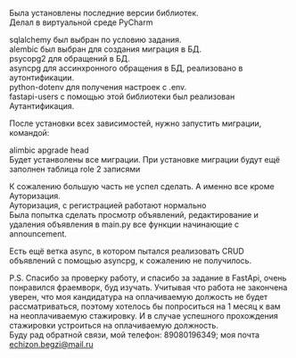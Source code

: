 Была установлены последние версии библиотек.<br>
Делал в виртуальной среде PyCharm<br>

sqlalchemy был выбран по условию задания.<br>
alembic был выбран для создания миграция в БД.<br>
psycopg2 для обращений в БД.<br>
asyncpg для ассинхронного обращения в БД, реализовано в аутонтификации.<br>
python-dotenv для получения настроек с .env.<br>
fastapi-users с помощью этой библиотеки был реализован Аутантификация.<br>

После установки всех зависимостей, нужно запустить миграции, командой:<br>
<tr>alimbic apgrade head</tr><br>
Будет устанволены все миграции. При установке миграции будут ещё заполнен таблица role 2 записями<br>

К сожалению большую часть не успел сделать. А именно все кроме Ауторизация.<br>
Ауторизация, с регистрацией работают нормально<br>
Была попытка сделать просмотр объявлений, редактирование и удаления объявления в main.py все функции начинающие с announcement.<br>

Есть ещё ветка async, в котором пытался реализовать CRUD объявлений с помощью asyncpg, к сожалению не получилось. <br> 

P.S. Спасибо за проверку работу, и спасибо за задание в FastApi, очень понравился фраемворк, буд изучать. Учитывая что работа не закончена уверен, что моя кандидатура на оплачиваемую должость не будет рассматриваться, поэтому хотелось бы попроситься на 1 месяц к вам на неоплачиваемую стажировку. И в случае успешного прохождения стажировки устроиться на оплачиваемую должность.<br>
Буду рад обратной связи, мой телефон: 89080196349; моя почта echizon.begzi@mail.ru 